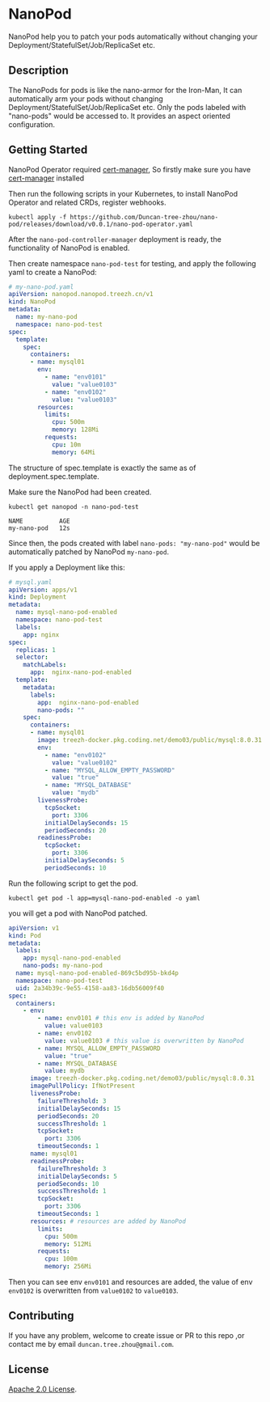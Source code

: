 # NanoPod

NanoPod help you to patch your pods automatically without changing your Deployment/StatefulSet/Job/ReplicaSet etc.

## Description

The NanoPods for pods is like the nano-armor for the Iron-Man, It can automatically arm your pods without changing Deployment/StatefulSet/Job/ReplicaSet etc. Only the pods labeled with "nano-pods" would be accessed to. It provides an aspect oriented configuration.

## Getting Started

NanoPod Operator required [cert-manager](https://cert-manager.io/docs/installation/), So firstly make sure you have [cert-manager](https://cert-manager.io/docs/installation/) installed

Then run the following scripts in your Kubernetes, to install NanoPod Operator and related CRDs, register webhooks.
```shell
kubectl apply -f https://github.com/Duncan-tree-zhou/nano-pod/releases/download/v0.0.1/nano-pod-operator.yaml
```

After the `nano-pod-controller-manager` deployment is ready, the functionality of NanoPod is enabled. 

Then create namespace `nano-pod-test` for testing, and apply the following yaml to create a NanoPod: 

```yaml
# my-nano-pod.yaml
apiVersion: nanopod.nanopod.treezh.cn/v1
kind: NanoPod
metadata:
  name: my-nano-pod
  namespace: nano-pod-test
spec:
  template:
    spec:
      containers:
      - name: mysql01
        env:
          - name: "env0101"
            value: "value0103"
          - name: "env0102"
            value: "value0103"
        resources:
          limits:
            cpu: 500m
            memory: 128Mi
          requests:
            cpu: 10m
            memory: 64Mi
```

The structure of spec.template is exactly the same as of deployment.spec.template.

Make sure the NanoPod had been created.

```shell
kubectl get nanopod -n nano-pod-test

NAME          AGE
my-nano-pod   12s
```

Since then, the pods created with label `nano-pods: "my-nano-pod"` would be automatically patched by NanoPod `my-nano-pod`.

If you apply a Deployment like this:

```yaml
# mysql.yaml
apiVersion: apps/v1
kind: Deployment
metadata:
  name: mysql-nano-pod-enabled
  namespace: nano-pod-test
  labels:
    app: nginx
spec:
  replicas: 1
  selector:
    matchLabels:
      app:  nginx-nano-pod-enabled
  template:
    metadata:
      labels:
        app:  nginx-nano-pod-enabled
        nano-pods: ""
    spec:
      containers:
      - name: mysql01
        image: treezh-docker.pkg.coding.net/demo03/public/mysql:8.0.31
        env:
          - name: "env0102"
            value: "value0102"
          - name: "MYSQL_ALLOW_EMPTY_PASSWORD"
            value: "true"
          - name: "MYSQL_DATABASE"
            value: "mydb"
        livenessProbe:
          tcpSocket:
            port: 3306
          initialDelaySeconds: 15
          periodSeconds: 20
        readinessProbe:
          tcpSocket:
            port: 3306
          initialDelaySeconds: 5
          periodSeconds: 10

```

Run the following script to get the pod.
 
```shell
kubectl get pod -l app=mysql-nano-pod-enabled -o yaml
```

you will get a pod with NanoPod patched.

```yaml
apiVersion: v1
kind: Pod
metadata:
  labels:
    app: mysql-nano-pod-enabled
    nano-pods: my-nano-pod
  name: mysql-nano-pod-enabled-869c5bd95b-bkd4p
  namespace: nano-pod-test
  uid: 2a34b39c-9e55-4158-aa83-16db56009f40
spec:
  containers:
    - env:
        - name: env0101 # this env is added by NanoPod
          value: value0103
        - name: env0102
          value: value0103 # this value is overwritten by NanoPod
        - name: MYSQL_ALLOW_EMPTY_PASSWORD
          value: "true"
        - name: MYSQL_DATABASE
          value: mydb
      image: treezh-docker.pkg.coding.net/demo03/public/mysql:8.0.31
      imagePullPolicy: IfNotPresent
      livenessProbe:
        failureThreshold: 3
        initialDelaySeconds: 15
        periodSeconds: 20
        successThreshold: 1
        tcpSocket:
          port: 3306
        timeoutSeconds: 1
      name: mysql01
      readinessProbe:
        failureThreshold: 3
        initialDelaySeconds: 5
        periodSeconds: 10
        successThreshold: 1
        tcpSocket:
          port: 3306
        timeoutSeconds: 1
      resources: # resources are added by NanoPod 
        limits:
          cpu: 500m
          memory: 512Mi
        requests:
          cpu: 100m
          memory: 256Mi
```

Then you can see env `env0101` and resources are added, the value of env `env0102` is overwritten from `value0102` to `value0103`.

## Contributing

 If you have any problem, welcome to create issue or PR to this repo ,or contact me by email `duncan.tree.zhou@gmail.com`.

## License

[Apache 2.0 License](./LICENSE).

